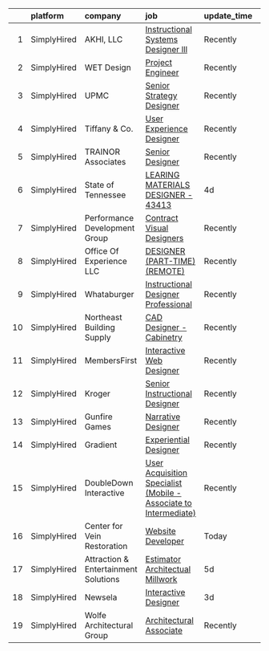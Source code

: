

|    | platform    | company                              | job                                                                                                                                                                               | update_time   | location             |
|---:|:------------|:-------------------------------------|:----------------------------------------------------------------------------------------------------------------------------------------------------------------------------------|:--------------|:---------------------|
|  1 | SimplyHired | AKHI, LLC                            | [Instructional Systems Designer lll](https://www.simplyhired.com/job/U7_8amc_mi2BqF6FloxXz5IF0EXmcVb0PpJRXkJk0oB6I18w5FUANQ?q=interactive+designer)                               | Recently      | Fort Sam Houston, TX |
|  2 | SimplyHired | WET Design                           | [Project Engineer](https://www.simplyhired.com/job/tRehhC6aP2JTwiP09tMn6XH-2h6RElUkAwCgkg8H0no5c1UfXz1igA?q=interactive+designer)                                                 | Recently      | Sun Valley, CA       |
|  3 | SimplyHired | UPMC                                 | [Senior Strategy Designer](https://www.simplyhired.com/job/Nn20cytjYD-_PmAlVyMXuFtxxH70z0d-Rv5Clc0vja_eXs0budoSug?q=interactive+designer)                                         | Recently      | Pittsburgh, PA       |
|  4 | SimplyHired | Tiffany & Co.                        | [User Experience Designer](https://www.simplyhired.com/job/27l8S7xDPwsxFXqLEBQ22X6Y7VJqgS8eeQzw1GL0ReKqs-j4KEtlsg?q=interactive+designer)                                         | Recently      | New York, NY         |
|  5 | SimplyHired | TRAINOR Associates                   | [Senior Designer](https://www.simplyhired.com/job/8W051Wzps4yXmKQnT2PQncTxJkpXZ9XOtIrqEgcTA9N4NCmOypwzyA?q=interactive+designer)                                                  | Recently      | New Hartford, NY     |
|  6 | SimplyHired | State of Tennessee                   | [LEARING MATERIALS DESIGNER - 43413](https://www.simplyhired.com/job/HpXnEoTUz1t5heTs9ehRb4I7F_RooWunaNHk5VIYg0q3niWhr6MwGQ?q=interactive+designer)                               | 4d            | Tennessee            |
|  7 | SimplyHired | Performance Development Group        | [Contract Visual Designers](https://www.simplyhired.com/job/fKApVAQm6pC-RkukLrfJpCvs9VjOIjeXCqKtKY2Z8M2USso8CbjSJA?q=interactive+designer)                                        | Recently      | Remote               |
|  8 | SimplyHired | Office Of Experience LLC             | [DESIGNER (PART-TIME) (REMOTE)](https://www.simplyhired.com/job/yUtNm7aP5k7lf3a27Q4KIbyvuM9A7WQE2tgKPjPrP4xRwKfFS33ECw?q=interactive+designer)                                    | Recently      | Chicago, IL          |
|  9 | SimplyHired | Whataburger                          | [Instructional Designer Professional](https://www.simplyhired.com/job/4nzweHQceihQwuHav7VZDz6fBfV3owsmagQKreHjXZrrAi37D5oazA?q=interactive+designer)                              | Recently      | San Antonio, TX      |
| 10 | SimplyHired | Northeast Building Supply            | [CAD Designer - Cabinetry](https://www.simplyhired.com/job/Xxo7yTzvumbeu48zij_g0n3e2uFldqeE-ANuSnPHmVUF4d6JmtxhQA?q=interactive+designer)                                         | Recently      | Mamaroneck, NY       |
| 11 | SimplyHired | MembersFirst                         | [Interactive Web Designer](https://www.simplyhired.com/job/BApHw7JGz5-TXEuoNQo_xTM4-1lhJYJe2kJ5_qyxwtF_akJ0pzfOFA?q=interactive+designer)                                         | Recently      | Remote               |
| 12 | SimplyHired | Kroger                               | [Senior Instructional Designer](https://www.simplyhired.com/job/kTh193d5hoh7SKCK6mhaKCtbUbfdwJasqajHTnFdfxmptzCHxRkCNQ?q=interactive+designer)                                    | Recently      | Remote               |
| 13 | SimplyHired | Gunfire Games                        | [Narrative Designer](https://www.simplyhired.com/job/jaRGm4Anu8apU_SUAy1nkmZ0MSjyuthu0xlMmnSCHXiWXGHsLBSmUQ?q=interactive+designer)                                               | Recently      | Austin, TX           |
| 14 | SimplyHired | Gradient                             | [Experiential Designer](https://www.simplyhired.com/job/m5623czasLRryH1b449NnXv1tftfGX9x9sGCJyV3mH9KXDOSRWdPjQ?q=interactive+designer)                                            | Recently      | Remote               |
| 15 | SimplyHired | DoubleDown Interactive               | [User Acquisition Specialist (Mobile - Associate to Intermediate)](https://www.simplyhired.com/job/Ty_EFUrSNlw6M61lfXWt7RaoeIyuXUe7BrITLFNSeWGIoRth5chkXg?q=interactive+designer) | Recently      | Seattle, WA          |
| 16 | SimplyHired | Center for Vein Restoration          | [Website Developer](https://www.simplyhired.com/job/pKXKOXHe82aOXVVbGlO6hfjrdoh9_b2hx77P9IGHcRwJuFttO5-I7g?q=interactive+designer)                                                | Today         | Remote               |
| 17 | SimplyHired | Attraction & Entertainment Solutions | [Estimator Architectual Millwork](https://www.simplyhired.com/job/01GBj2zlybRXnsGjiQMWQY_DVlnUy6YvfGkrWKLn_wSnbk2hISIKHQ?q=interactive+designer)                                  | 5d            | Jacksonville, FL     |
| 18 | SimplyHired | Newsela                              | [Interactive Designer](https://www.simplyhired.com/job/U1Nf7tt7JhgMw8VnlprVNYSeHmglw65N8qYzOWkl3Op-PB7WM9seBg?q=interactive+designer)                                             | 3d            | Boston, MA           |
| 19 | SimplyHired | Wolfe Architectural Group            | [Architectural Associate](https://www.simplyhired.com/job/H13gEka9RJVDtlZ39-1dUF2W9CCPlI0-66rVDAzQuX8eJFKtnUIRFA?q=interactive+designer)                                          | Recently      | Spokane, WA          |
